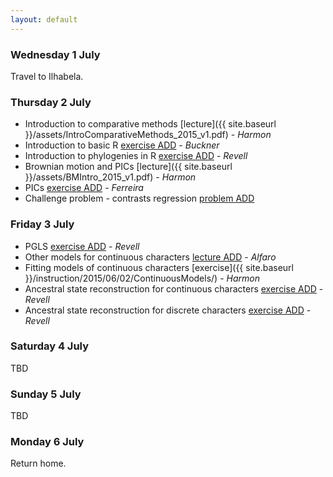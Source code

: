 ```yaml
---
layout: default
---
```


### Wednesday 1 July
Travel to Ilhabela.

### Thursday 2 July
- Introduction to comparative methods [lecture]({{ site.baseurl }}/assets/IntroComparativeMethods_2015_v1.pdf) - *Harmon*
- Introduction to basic R [exercise ADD]() - *Buckner*
- Introduction to phylogenies in R [exercise ADD]() - *Revell*
- Brownian motion and PICs [lecture]({{ site.baseurl }}/assets/BMIntro_2015_v1.pdf) - *Harmon*
- PICs [exercise ADD]() - *Ferreira*
- Challenge problem - contrasts regression [problem ADD]()

### Friday 3 July
- PGLS [exercise ADD]() - *Revell*
- Other models for continuous characters [lecture ADD]() - *Alfaro*
- Fitting models of continuous characters [exercise]({{ site.baseurl }}/instruction/2015/06/02/ContinuousModels/) - *Harmon*
- Ancestral state reconstruction for continuous characters [exercise ADD]() - *Revell*
- Ancestral state reconstruction for discrete characters [exercise ADD]() - *Revell*

### Saturday 4 July
TBD

### Sunday 5 July
TBD

### Monday 6 July
Return home.
